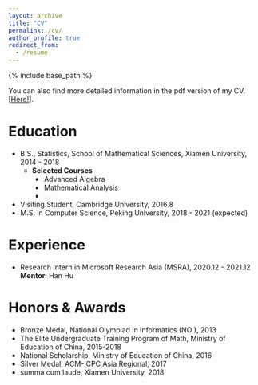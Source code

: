 ```yaml
---
layout: archive
title: "CV"
permalink: /cv/
author_profile: true
redirect_from:
  - /resume
---
```


{% include base_path %}

You can also find more detailed information in the pdf version of my CV. [[Here!](https://scalsol.github.io/files/cv.pdf)].

Education
======
* B.S., Statistics, School of Mathematical Sciences, Xiamen University, 2014 - 2018
  * <strong>Selected Courses</strong>
    * Advanced Algebra
    * Mathematical Analysis
    * ...
* Visiting Student, Cambridge University, 2016.8
* M.S. in Computer Science, Peking University, 2018 - 2021 (expected)

Experience
======
* Research Intern in Microsoft Research Asia (MSRA), 2020.12 - 2021.12   
  <strong>Mentor</strong>: Han Hu  

Honors & Awards
======

- Bronze Medal, National Olympiad in Informatics (NOI), 2013  
- The Elite Undergraduate Training Program of Math, Ministry of Education of China, 2015-2018 
- National Scholarship, Ministry of Education of China, 2016 
- Silver Medal, ACM-ICPC Asia Regional, 2017  
- summa cum laude, Xiamen University, 2018  
